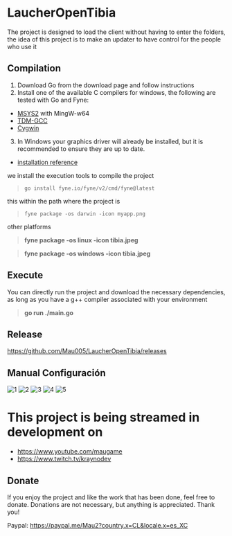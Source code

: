 # LaucherOpenTibia
The project is designed to load the client without having to enter the folders, the idea of this project is to make an updater to have control for the people who use it



## Compilation
1. Download Go from the download page and follow instructions
2. Install one of the available C compilers for windows, the following are tested with Go and Fyne:
- [MSYS2](https://www.msys2.org/) with MingW-w64 
- [TDM-GCC](https://jmeubank.github.io/tdm-gcc/download/)
- [Cygwin](https://www.cygwin.com/)
3. In Windows your graphics driver will already be installed, but it is recommended to ensure they are up to date.
- [installation reference](https://docs.fyne.io/started/)


we install the execution tools to compile the project

>`go install fyne.io/fyne/v2/cmd/fyne@latest`

this within the path where the project is

>`fyne package -os darwin -icon myapp.png`

other platforms

>**fyne package -os linux -icon tibia.jpeg**

>**fyne package -os windows -icon tibia.jpeg**



## Execute
You can directly run the project and download the necessary dependencies, as long as you have a g++ compiler associated with your environment

>**go run ./main.go**

## Release
https://github.com/Mau005/LaucherOpenTibia/releases


## Manual Configuración

![1](https://github.com/Mau005/LaucherOpenTibia/assets/31163804/c75f3217-1f0e-4f5f-8224-094b6ade5aa8)
![2](https://github.com/Mau005/LaucherOpenTibia/assets/31163804/a2077388-08ba-4459-9060-ec81b76f2928)
![3](https://github.com/Mau005/LaucherOpenTibia/assets/31163804/cdb5181d-7107-40f1-89a3-bf6547e0e5a9)
![4](https://github.com/Mau005/LaucherOpenTibia/assets/31163804/ca9585bd-3ffb-49f5-99c2-0eff99d8bcf6)
![5](https://github.com/Mau005/LaucherOpenTibia/assets/31163804/ba35ead1-6503-4a51-b678-cd360e2de15f)




# This project is being streamed in development on
- https://www.youtube.com/maugame
- https://www.twitch.tv/kraynodev

## Donate
If you enjoy the project and like the work that has been done, feel free to donate. Donations are not necessary, but anything is appreciated. Thank you!

Paypal: https://paypal.me/Mau2?country.x=CL&locale.x=es_XC 
